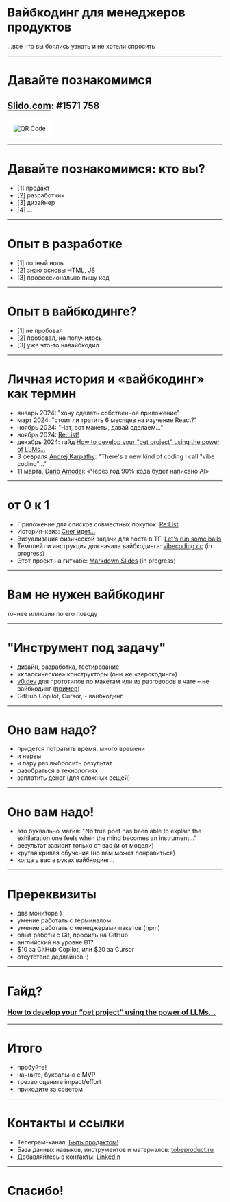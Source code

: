 # Вайбкодинг для менеджеров продуктов

...все что вы боялись узнать и не хотели спросить

---

# Давайте познакомимся

## [Slido.com](https://app.sli.do/event/gP6BEckK12B6WH3iJZwJa5): #1571 758

<img src="/assets/guide/vibecoding-for-pms.png" style="background-color: white !important; padding: 15px !important; border-radius: 8px !important;" alt="QR Code" />

---

# Давайте познакомимся: кто вы?

- [1] продакт
- [2] разработчик
- [3] дизайнер
- [4] ...

---

# Опыт в разработке

- [1] полный ноль
- [2] знаю основы HTML, JS
- [3] профессионально пишу код

---

# Опыт в вайбкодинге?

- [1] не пробовал
- [2] пробовал, не получилось
- [3] уже что-то навайбкодил

---

# Личная история и «вайбкодинг» как термин

- январь 2024: "хочу сделать собственное приложение"
- март 2024: "стоит ли тратить 6 месяцев на изучение React?"
- ноябрь 2024: "Чат, вот макеты, давай сделаем..."
- ноябрь 2024: [Re:List!](https://relistapp.app)
- декабрь 2024: гайд [How to develop your “pet project” using the power of LLMs...](https://tobeproduct.notion.site/How-to-develop-your-pet-project-using-the-power-of-LLMs-A-practical-guide-for-PMs-and-other-non-c-15610a3cc9d080e384f2c2a6554c1de8)
- 3 февраля [Andrej Karpathy](https://x.com/karpathy/status/1886192184808149383): "There's a new kind of coding I call "vibe coding"..."
- 11 марта, [Dario Amodei](https://en.wikipedia.org/wiki/Dario_Amodei): «Через год 90% кода будет написано AI»

---

# от 0 к 1

- Приложение для списков совместных покупок: [Re:List](https://relistapp.app/)
- История-квиз: [Снег идет...](https://snow.tobeproduct.ru/)
- Визуализация физической задачи для поста в ТГ: [Let's run some balls](https://balls.tobeproduct.ru/)
- Темплейт и инструкция для начала вайбкодинга: [vibecoding.cc](https://vibecoding.cc/) (in progress)
- Этот проект на гитхабе: [Markdown Slides](https://github.com/anton-g-kulikov/markdown-slides) (in progress)

---

# Вам не нужен вайбкодинг

точнее иллюзии по его поводу

---

# "Инструмент под задачу"

- дизайн, разработка, тестирование
- «классические» конструкторы (они же «зерокодинг»)
- [v0.dev](https://v0.dev/) для прототипов по макетам или из разговоров в чате – не вайбкодинг ([пример](https://v0.dev/chat/saa-s-navigation-prototype-5NJARH22qnU?b=b_n10Iz6VgfSk))
- GitHub Copilot, Cursor, - вайбкодинг

---

# Оно вам надо?

- придется потратить время, много времени
- и нервы
- и пару раз выбросить результат
- разобраться в технологиях
- заплатить денег (для сложных вещей)

---

# Оно вам надо!

- это буквально магия: "No true poet has been able to explain the exhilaration one feels when the mind becomes an instrument..."
- результат зависит только от вас (и от модели)
- крутая кривая обучения (но вам может понравиться)
- когда у вас в руках вайбкодинг...

---

# Пререквизиты

- два монитора )
- умение работать с терминалом
- умение работать с менеджерами пакетов (npm)
- опыт работы с Git, профиль на GitHub
- английский на уровне B1?
- $10 за GitHub Copilot, или $20 за Cursor
- отсутствие дедлайнов :)

---

# Гайд?

### [How to develop your “pet project” using the power of LLMs...](https://tobeproduct.notion.site/How-to-develop-your-pet-project-using-the-power-of-LLMs-A-practical-guide-for-PMs-and-other-non-c-15610a3cc9d080e384f2c2a6554c1de8)

---

# Итого

- пробуйте!
- начните, буквально с MVP
- трезво оцените impact/effort
- приходите за советом

---

# Контакты и ссылки

- Телеграм-канал: [Быть продактом!](https://t.me/tobeproduct/)
- База данных навыков, инструментов и материалов: [tobeproduct.ru](https://tobeproduct.ru/)
- Добавляйтесь в контакты: [LinkedIn](https://www.linkedin.com/in/anton-g-kulikov/)

---

# Спасибо!
